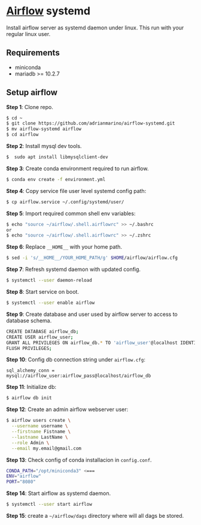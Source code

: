 # [Airflow](https://airflow.apache.org/) systemd

Install airflow server as systemd daemon under linux. This run with your regular linux user.

## Requirements

* miniconda
* mariadb >= 10.2.7


## Setup airflow

**Step 1**: Clone repo.

```bash
$ cd ~
$ git clone https://github.com/adrianmarino/airflow-systemd.git
$ mv airflow-systemd airflow
$ cd airflow
```

**Step 2**: Install mysql dev tools.

```bash
$  sudo apt install libmysqlclient-dev
```
 
**Step 3**: Create conda environment required to run airflow.

```bash
$ conda env create -f environment.yml
```

**Step 4**: Copy service file user level systemd config path:

```bash
$ cp airflow.service ~/.config/systemd/user/
```

**Step 5**: Import required common shell env variables:

```bash
$ echo "source ~/airflow/.shell.airflowrc" >> ~/.bashrc 
or
$ echo "source ~/airflow/.shell.airflowrc" >> ~/.zshrc
```

**Step 6**: Replace `__HOME__` with your home path.

```bash
$ sed -i 's/__HOME__/YOUR_HOME_PATH/g' $HOME/airflow/airflow.cfg
```

**Step 7**: Refresh systemd daemon with updated config.

```bash
$ systemctl --user daemon-reload
```

**Step 8**: Start service on boot.

```bash
$ systemctl --user enable airflow
```

**Step 9**: Create database and user used by airflow server to access to database schema.

```bash
CREATE DATABASE airflow_db;
CREATE USER airflow_user;
GRANT ALL PRIVILEGES ON airflow_db.* TO 'airflow_user'@localhost IDENTIFIED BY 'airflow_pass';
FLUSH PRIVILEGES;
```

**Step 10**: Config db connection string under `airflow.cfg`: 

```init
sql_alchemy_conn = mysql://airflow_user:airflow_pass@localhost/airflow_db
```

**Step 11**: Initialize db:

```bash
$ airflow db init
```

**Step 12**: Create an admin airflow webserver user:

```bash
$ airflow users create \
  --username username \
  --firstname Fistname \
  --lastname LastName \
  --role Admin \
  --email my.email@gmail.com
```

**Step 13**: Check config of conda installacion in `config.conf`.

```bash
CONDA_PATH="/opt/miniconda3" <===
ENV="airflow"
PORT="8080"
```

**Step 14**: Start airflow as systemd daemon.

```bash
$ systemctl --user start airflow
```

**Step 15**: create a `~/airflow/dags` directory where will all dags be stored.

